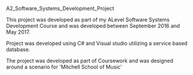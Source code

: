 A2_Software_Systems_Development_Project

This project was developed as part of my ALevel Software Systems Development Course and was developed between
September 2016 and May 2017.

Project was developed using C# and Visual studio utilizing a service based database.

The project was developed as part of Coursework and was designed around a scenario for 'Mitchell School of Music'
